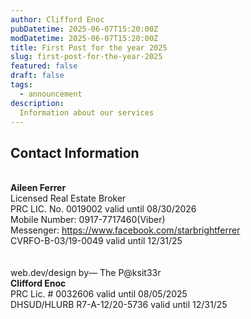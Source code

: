 ```yaml
---
author: Clifford Enoc
pubDatetime: 2025-06-07T15:20:00Z
modDatetime: 2025-06-07T15:20:00Z
title: First Post for the year 2025
slug: first-post-for-the-year-2025
featured: false
draft: false
tags:
  - announcement
description:
  Information about our services
---
```


## Contact Information
\
**Aileen Ferrer**<br>
Licensed Real Estate Broker<br>
PRC LIC. No. 0019002 valid until 08/30/2026<br>
Mobile Number: 0917-7717460(Viber)<br>
Messenger: https://www.facebook.com/starbrightferrer<br>
CVRFO-B-03/19-0049 valid until 12/31/25
\
\
\
web.dev/design by— The P@ksit33r<br>
**Clifford Enoc**<br>
 PRC Lic. # 0032606 valid until 08/05/2025<br>
 DHSUD/HLURB R7-A-12/20-5736 valid until 12/31/25<br>